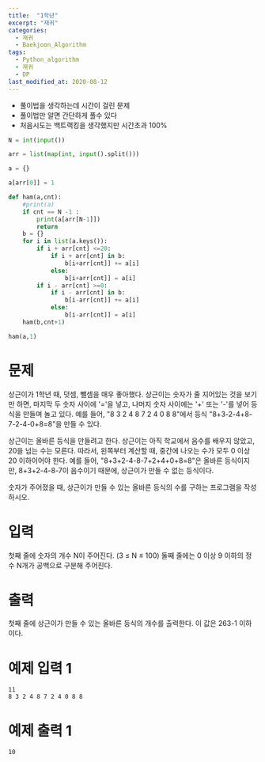 ```yaml
---
title:  "1학년"
excerpt: "재귀"
categories:
  - 재귀
  - Baekjoon_Algorithm
tags:
  - Python_algorithm
  - 재귀
  - DP
last_modified_at: 2020-08-12
---
```


* 풀이법을 생각하는데 시간이 걸린 문제
* 풀이법만 알면 간단하게 풀수 있다
* 처음시도는 백트랙킹을 생각했지만 시간초과 100%

```python
N = int(input())

arr = list(map(int, input().split()))

a = {}

a[arr[0]] = 1

def ham(a,cnt):
    #print(a)
    if cnt == N -1 :
        print(a[arr[N-1]])
        return
    b = {}
    for i in list(a.keys()):
        if i + arr[cnt] <=20:
            if i + arr[cnt] in b:
                b[i+arr[cnt]] += a[i]
            else:
                b[i+arr[cnt]] = a[i]
        if i - arr[cnt] >=0:
            if i - arr[cnt] in b:
                b[i-arr[cnt]] += a[i]
            else:
                b[i-arr[cnt]] = a[i]
    ham(b,cnt+1)

ham(a,1)
```

# 문제
상근이가 1학년 때, 덧셈, 뺄셈을 매우 좋아했다. 상근이는 숫자가 줄 지어있는 것을 보기만 하면, 마지막 두 숫자 사이에 '='을 넣고, 나머지 숫자 사이에는 '+' 또는 '-'를 넣어 등식을 만들며 놀고 있다. 예를 들어, "8 3 2 4 8 7 2 4 0 8 8"에서 등식 "8+3-2-4+8-7-2-4-0+8=8"을 만들 수 있다.

상근이는 올바른 등식을 만들려고 한다. 상근이는 아직 학교에서 음수를 배우지 않았고, 20을 넘는 수는 모른다. 따라서, 왼쪽부터 계산할 때, 중간에 나오는 수가 모두 0 이상 20 이하이어야 한다. 예를 들어, "8+3+2-4-8-7+2+4+0+8=8"은 올바른 등식이지만, 8+3+2-4-8-7이 음수이기 때문에, 상근이가 만들 수 없는 등식이다.

숫자가 주어졌을 때, 상근이가 만들 수 있는 올바른 등식의 수를 구하는 프로그램을 작성하시오.

# 입력
첫째 줄에 숫자의 개수 N이 주어진다. (3 ≤ N ≤ 100) 둘째 줄에는 0 이상 9 이하의 정수 N개가 공백으로 구분해 주어진다.

# 출력
첫째 줄에 상근이가 만들 수 있는 올바른 등식의 개수를 출력한다. 이 값은 263-1 이하이다.

# 예제 입력 1 
```
11
8 3 2 4 8 7 2 4 0 8 8
```
# 예제 출력 1 
```
10
```
